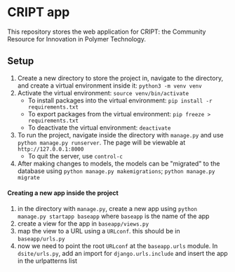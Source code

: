 # CRIPT app

This repository stores the web application for CRIPT: the Community Resource for Innovation in Polymer Technology.




## Setup
1. Create a new directory to store the project in, navigate to the directory, and create a virtual environment inside it: `python3 -m venv venv`
1. Activate the virtual environment: `source venv/bin/activate`
	* To install packages into the virtual environment: `pip install -r requirements.txt`
    * To export packages from the virtual environment: `pip freeze > requirements.txt`
    * To deactivate the virtual environment: `deactivate`
1. To run the project, navigate inside the directory with `manage.py` and use `python manage.py runserver`. The page will be viewable at `http://127.0.0.1:8000`
	* To quit the server, use `control-c`
1. After making changes to models, the models can be "migrated" to the database using `python manage.py makemigrations`; `python manage.py migrate`



#### Creating a new app inside the project

1. in the directory with `manage.py`, create a new app using `python manage.py startapp baseapp` where `baseapp` is the name of the app
1. create a view for the app in `baseapp/views.py`
1. map the view to a URL using a `URLconf`. this should be in `baseapp/urls.py`
1. now we need to point the root `URLconf` at the `baseapp.urls` module. In `dsite/urls.py`, add an import for `django.urls.include` and insert the app in the urlpatterns list